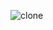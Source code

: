 ![clone](https://user-images.githubusercontent.com/120296952/215320627-686e7d96-b706-4e98-b049-c316663f9b92.png)
